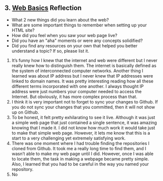 ## 3. [Web Basics](3_web_basics/readme.md) Reflection

* What 2 new things did you learn about the web?
* What are some important things to remember when setting up your HTML site?
* How did you feel when you saw your web page live?
* Did you have an "aha" moments or were any concepts solidified?
* Did you find any resources on your own that helped you better understand a topic? If so, please list it.

1) It’s funny how I knew that the internet and web were different but I never really knew how to distinguish them. The internet is basically defined as the system of interconnected computer networks. Another thing I learned was about IP address but I never knew that IP addresses were linked to domain names. It was pretty interesting reading how all these different terms incorporated with one another. I always thought IP address were just numbers your computer needed to access the Internet. But obviously, it has more complex process than that.
2) I think it is very important not to forget to sync your changes to Github. If you do not sync your changes that you committed, then it will not show up on Github. 
3) To be honest, it felt pretty exhilarating to see it live. Although it was just a simple web page that just contained a single sentence, it was amazing knowing that I made it. I did not know how much work it would take just to make that simple web page. However, it lets me know that this is a start to a very challenging yet extremely satisfying work.
4) There was one moment where I had trouble finding the repositories I cloned from Github. It took me a really long time to find them, and I wasn’t able to make my web page until I did. However, once I was able to locate them, the task in making a webpage became pretty simple. Also, I learned that you had to be careful in the way you named your repository.
5) No

